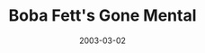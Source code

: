 ---
mission_id: bgm
editorsChoice:
title: "Boba Fett's Gone Mental"
authors: 
    - "Matthew Horrocks"
date: 2003-03-02
filename: "bgm.zip"
description: "You have been sent on a dangerous mission to kill Boba Fett. The name is the only information they have about him."
cover:
levelReplaced:	SECBASE
difficulty: no
bm:	no
fme: no
wax: no
three_do: no
voc: no
gmd: no
vue: no
lfd: no
base: "New level from scratch" 
editors: "WEDIT 3.20"

---